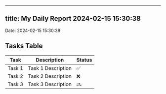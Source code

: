 
---
title: My Daily Report 2024-02-15 15:30:38
---

Date: 2024-02-15 15:30:38

## Tasks Table

| Task | Description | Status |
|------|-------------|--------|
| Task 1 | Task 1 Description | ✅ |
| Task 2 | Task 2 Description | ❌ |
| Task 3 | Task 3 Description | 🔜 |
